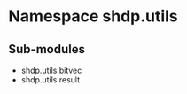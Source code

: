 Namespace shdp.utils
====================

Sub-modules
-----------
* shdp.utils.bitvec
* shdp.utils.result